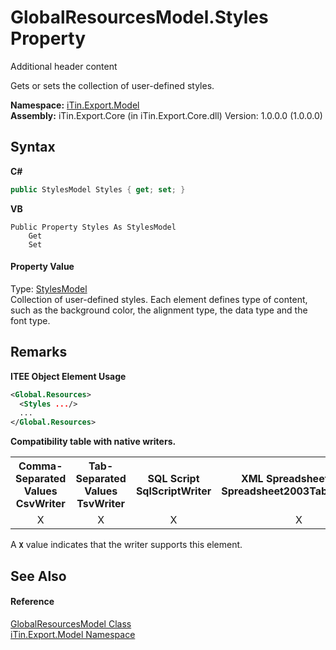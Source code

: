 # GlobalResourcesModel.Styles Property 
Additional header content 

Gets or sets the collection of user-defined styles.

**Namespace:**&nbsp;<a href="N_iTin_Export_Model">iTin.Export.Model</a><br />**Assembly:**&nbsp;iTin.Export.Core (in iTin.Export.Core.dll) Version: 1.0.0.0 (1.0.0.0)

## Syntax

**C#**<br />
``` C#
public StylesModel Styles { get; set; }
```

**VB**<br />
``` VB
Public Property Styles As StylesModel
	Get
	Set
```


#### Property Value
Type: <a href="T_iTin_Export_Model_StylesModel">StylesModel</a><br />Collection of user-defined styles. Each element defines type of content, such as the background color, the alignment type, the data type and the font type.

## Remarks

**ITEE Object Element Usage**<br />
``` XML
<Global.Resources>
  <Styles .../>
  ...
</Global.Resources>
```


<strong>Compatibility table with native writers.</strong><table><tr><th>Comma-Separated Values<br />CsvWriter</th><th>Tab-Separated Values<br />TsvWriter</th><th>SQL Script<br />SqlScriptWriter</th><th>XML Spreadsheet 2003<br />Spreadsheet2003TabularWriter</th></tr><tr><td align="center">X</td><td align="center">X</td><td align="center">X</td><td align="center">X</td></tr></table> A <strong>`X`</strong> value indicates that the writer supports this element.


## See Also


#### Reference
<a href="T_iTin_Export_Model_GlobalResourcesModel">GlobalResourcesModel Class</a><br /><a href="N_iTin_Export_Model">iTin.Export.Model Namespace</a><br />